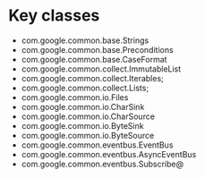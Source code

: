 # Key classes
- com.google.common.base.Strings
- com.google.common.base.Preconditions
- com.google.common.base.CaseFormat
- com.google.common.collect.ImmutableList
- com.google.common.collect.Iterables;
- com.google.common.collect.Lists;
- com.google.common.io.Files
- com.google.common.io.CharSink
- com.google.common.io.CharSource
- com.google.common.io.ByteSink
- com.google.common.io.ByteSource
- com.google.common.eventbus.EventBus
- com.google.common.eventbus.AsyncEventBus
- com.google.common.eventbus.Subscribe@